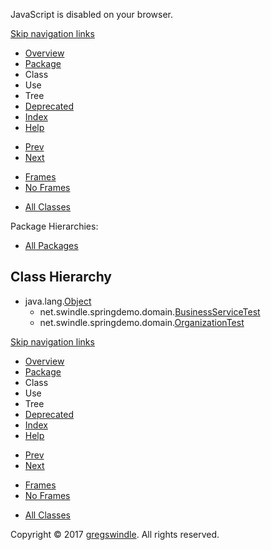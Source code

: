 JavaScript is disabled on your browser.

[Skip navigation
    links](#skip.navbar.top "Skip navigation links")

  - [Overview](../../../../overview-summary.md)
  - [Package](package-summary.md)
  - Class
  - Use
  - Tree
  - [Deprecated](../../../../deprecated-list.md)
  - [Index](../../../../index-all.md)
  - [Help](../../../../help-doc.md)

<!-- end list -->

  - [Prev](../../../../net/swindle/springdemo/package-tree.md)
  - [Next](../../../../net/swindle/springdemo/serviceimpl/package-tree.md)

<!-- end list -->

  - [Frames](../../../../index.md?net/swindle/springdemo/domain/package-tree.md)
  - [No Frames](package-tree.md)

<!-- end list -->

  - [All Classes](../../../../allclasses-noframe.md)

Package Hierarchies:

  - [All
    Packages](../../../../overview-tree.md)

## Class Hierarchy

  - java.lang.[Object](http://docs.oracle.com/javase/8/docs/api/java/lang/Object.md?is-external=true "class or interface in java.lang")
      - net.swindle.springdemo.domain.[BusinessServiceTest](../../../../net/swindle/springdemo/domain/BusinessServiceTest.md "class in net.swindle.springdemo.domain")
      - net.swindle.springdemo.domain.[OrganizationTest](../../../../net/swindle/springdemo/domain/OrganizationTest.md "class in net.swindle.springdemo.domain")

[Skip navigation
    links](#skip.navbar.bottom "Skip navigation links")

  - [Overview](../../../../overview-summary.md)
  - [Package](package-summary.md)
  - Class
  - Use
  - Tree
  - [Deprecated](../../../../deprecated-list.md)
  - [Index](../../../../index-all.md)
  - [Help](../../../../help-doc.md)

<!-- end list -->

  - [Prev](../../../../net/swindle/springdemo/package-tree.md)
  - [Next](../../../../net/swindle/springdemo/serviceimpl/package-tree.md)

<!-- end list -->

  - [Frames](../../../../index.md?net/swindle/springdemo/domain/package-tree.md)
  - [No Frames](package-tree.md)

<!-- end list -->

  - [All Classes](../../../../allclasses-noframe.md)

Copyright © 2017 [gregswindle](https://github.com/gregswindle). All
rights reserved.
